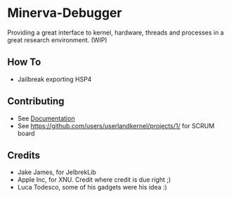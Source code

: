# Minerva-Debugger
Providing a great interface to kernel, hardware, threads and processes in a great research environment. (WIP)

## How To
- Jailbreak exporting HSP4

## Contributing
- See [Documentation](documentation)
- See https://github.com/users/userlandkernel/projects/1/ for SCRUM board

## Credits
- Jake James, for JelbrekLib
- Apple Inc, for XNU. Credit where credit is due right ;)
- Luca Todesco, some of his gadgets were his idea :)
